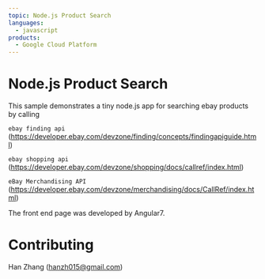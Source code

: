 ```yaml
---
topic: Node.js Product Search
languages:
  - javascript
products:
  - Google Cloud Platform
---
```


# Node.js Product Search

This sample demonstrates a tiny node.js app for searching ebay products by calling

`ebay finding api` (https://developer.ebay.com/devzone/finding/concepts/findingapiguide.html)

`ebay shopping api` (https://developer.ebay.com/devzone/shopping/docs/callref/index.html)

`eBay Merchandising API` (https://developer.ebay.com/devzone/merchandising/docs/CallRef/index.html)

The front end page was developed by Angular7.

# Contributing

Han Zhang (hanzh015@gmail.com)
